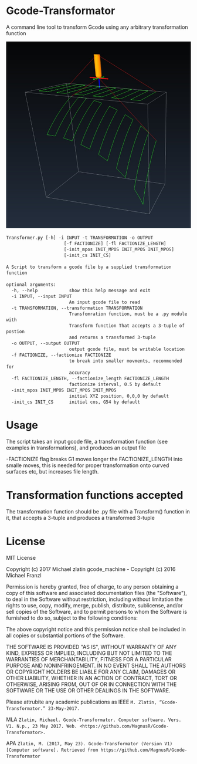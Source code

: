# Gcode-Transformator
A command line tool to transform Gcode using any arbitrary transformation function

![Alt text](/images/Sphere-Transformation.jpg?raw=true "The Original toolpath and a transformed one")
	
~~~~
Transformer.py [-h] -i INPUT -t TRANSFORMATION -o OUTPUT
                      [-f FACTIONIZE] [-fl FACTIONIZE_LENGTH]
                      [-init_mpos INIT_MPOS INIT_MPOS INIT_MPOS]
                      [-init_cs INIT_CS]

A Script to transform a gcode file by a supplied transformation
function

optional arguments:
  -h, --help            show this help message and exit
  -i INPUT, --input INPUT
                        An input gcode file to read
  -t TRANSFORMATION, --transformation TRANSFORMATION
                        Transfomration function, must be a .py module with
                        Transform function That accepts a 3-tuple of postion
                        and returns a transformed 3-tuple
  -o OUTPUT, --output OUTPUT
                        output gcode file, must be writable location
  -f FACTIONIZE, --factionize FACTIONIZE
                        to break into smaller movments, recommended for
                        accuracy
  -fl FACTIONIZE_LENGTH, --factionize_length FACTIONIZE_LENGTH
                        factionize interval, 0.5 by default
  -init_mpos INIT_MPOS INIT_MPOS INIT_MPOS
                        initial XYZ position, 0,0,0 by default
  -init_cs INIT_CS      initial cos, G54 by default	
~~~~
# Usage
The script takes an input gcode file, a transformation function (see examples in transformations), and produces an output file

                      
-FACTIONIZE flag breaks G1 moves longer the FACTIONIZE_LENGTH into smalle moves, this is needed for proper transformation onto curved surfaces etc, but increases file length.
# Transformation functions accepted
The transformation function should be .py file with a Transform() function in it, that accepts a 3-tuple and produces a transformed 3-tuple

# License
MIT License

Copyright (c) 2017 Michael zlatin
gcode_machine - Copyright (c) 2016 Michael Franzl

Permission is hereby granted, free of charge, to any person obtaining a copy of this software and associated documentation files (the "Software"), to deal in the Software without restriction, including without limitation the rights to use, copy, modify, merge, publish, distribute, sublicense, and/or sell copies of the Software, and to permit persons to whom the Software is furnished to do so, subject to the following conditions:

The above copyright notice and this permission notice shall be included in all copies or substantial portions of the Software.

THE SOFTWARE IS PROVIDED "AS IS", WITHOUT WARRANTY OF ANY KIND, EXPRESS OR IMPLIED, INCLUDING BUT NOT LIMITED TO THE WARRANTIES OF MERCHANTABILITY, FITNESS FOR A PARTICULAR PURPOSE AND NONINFRINGEMENT. IN NO EVENT SHALL THE AUTHORS OR COPYRIGHT HOLDERS BE LIABLE FOR ANY CLAIM, DAMAGES OR OTHER LIABILITY, WHETHER IN AN ACTION OF CONTRACT, TORT OR OTHERWISE, ARISING FROM, OUT OF OR IN CONNECTION WITH THE SOFTWARE OR THE USE OR OTHER DEALINGS IN THE SOFTWARE.

Please attrubite any academic publications as 
IEEE `M. Zlatin, “Gcode-Transformator.” 23-May-2017.`

MLA `Zlatin, Michael. Gcode-Transformator. Computer software. Vers. V1. N.p., 23 May 2017. Web. <https://github.com/MagnusR/Gcode-Transformator>.`

APA `Zlatin, M. (2017, May 23). Gcode-Transformator (Version V1) [Computer software]. Retrieved from https://github.com/MagnusR/Gcode-Transformator`
